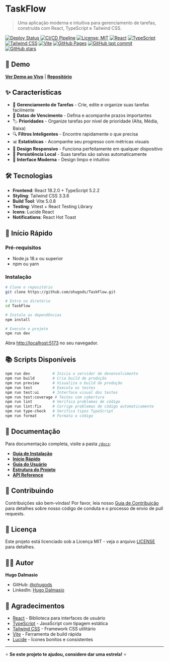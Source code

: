 # TaskFlow

> Uma aplicação moderna e intuitiva para gerenciamento de tarefas, construída com React, TypeScript e Tailwind CSS.

[![Deploy Status](https://github.com/ohugods/TaskFlow/workflows/Deploy%20to%20GitHub%20Pages/badge.svg)](https://github.com/ohugods/TaskFlow/actions)
[![CI/CD Pipeline](https://github.com/ohugods/TaskFlow/workflows/CI/CD%20Pipeline/badge.svg)](https://github.com/ohugods/TaskFlow/actions)
[![License: MIT](https://img.shields.io/badge/License-MIT-yellow.svg)](https://opensource.org/licenses/MIT)
[![React](https://img.shields.io/badge/React-18.2.0-blue.svg)](https://reactjs.org/)
[![TypeScript](https://img.shields.io/badge/TypeScript-5.2.2-blue.svg)](https://www.typescriptlang.org/)
[![Tailwind CSS](https://img.shields.io/badge/Tailwind_CSS-3.3.6-blue.svg)](https://tailwindcss.com/)
[![Vite](https://img.shields.io/badge/Vite-5.0.8-purple.svg)](https://vitejs.dev/)
[![GitHub Pages](https://img.shields.io/badge/GitHub%20Pages-Live-green.svg)](https://ohugods.github.io/TaskFlow)
[![GitHub last commit](https://img.shields.io/github/last-commit/ohugods/TaskFlow)](https://github.com/ohugods/TaskFlow)
[![GitHub stars](https://img.shields.io/github/stars/ohugods/TaskFlow?style=social)](https://github.com/ohugods/TaskFlow)

## 🚀 Demo

[**Ver Demo ao Vivo**](https://ohugods.github.io/TaskFlow) | [**Repositório**](https://github.com/ohugods/TaskFlow)

## ✨ Características

- 🎯 **Gerenciamento de Tarefas** - Crie, edite e organize suas tarefas facilmente
- 📅 **Datas de Vencimento** - Defina e acompanhe prazos importantes
- 🏷️ **Prioridades** - Organize tarefas por nível de prioridade (Alta, Média, Baixa)
- 🔍 **Filtros Inteligentes** - Encontre rapidamente o que precisa
- 📊 **Estatísticas** - Acompanhe seu progresso com métricas visuais
- 📱 **Design Responsivo** - Funciona perfeitamente em qualquer dispositivo
- 💾 **Persistência Local** - Suas tarefas são salvas automaticamente
- 🎨 **Interface Moderna** - Design limpo e intuitivo

## 🛠️ Tecnologias

- **Frontend**: React 18.2.0 + TypeScript 5.2.2
- **Styling**: Tailwind CSS 3.3.6
- **Build Tool**: Vite 5.0.8
- **Testing**: Vitest + React Testing Library
- **Icons**: Lucide React
- **Notifications**: React Hot Toast

## 🚀 Início Rápido

### Pré-requisitos

- Node.js 18.x ou superior
- npm ou yarn

### Instalação

```bash
# Clone o repositório
git clone https://github.com/ohugods/TaskFlow.git

# Entre no diretório
cd TaskFlow

# Instale as dependências
npm install

# Execute o projeto
npm run dev
```

Abra [http://localhost:5173](http://localhost:5173) no seu navegador.

## 📚 Scripts Disponíveis

```bash
npm run dev          # Inicia o servidor de desenvolvimento
npm run build        # Cria build de produção
npm run preview      # Visualiza o build de produção
npm run test         # Executa os testes
npm run test:ui      # Interface visual dos testes
npm run test:coverage # Testes com cobertura
npm run lint         # Verifica problemas de código
npm run lint:fix     # Corrige problemas de código automaticamente
npm run type-check   # Verifica tipos TypeScript
npm run format       # Formata o código
```

## 📖 Documentação

Para documentação completa, visite a pasta [`/docs`](docs/):

- [**Guia de Instalação**](docs/getting-started/installation.md)
- [**Início Rápido**](docs/getting-started/quick-start.md)
- [**Guia do Usuário**](docs/user-guide/features.md)
- [**Estrutura do Projeto**](docs/developer/project-structure.md)
- [**API Reference**](docs/api/overview.md)

## 🤝 Contribuindo

Contribuições são bem-vindas! Por favor, leia nosso [Guia de Contribuição](docs/developer/contributing.md) para detalhes sobre nosso código de conduta e o processo de envio de pull requests.

## 📄 Licença

Este projeto está licenciado sob a Licença MIT - veja o arquivo [LICENSE](docs/developer/license.md) para detalhes.

## 👨‍💻 Autor

**Hugo Dalmasio**

- GitHub: [@ohugods](https://github.com/ohugods)
- LinkedIn: [Hugo Dalmasio](https://linkedin.com/in/hugods)

## 🙏 Agradecimentos

- [React](https://reactjs.org/) - Biblioteca para interfaces de usuário
- [TypeScript](https://www.typescriptlang.org/) - JavaScript com tipagem estática
- [Tailwind CSS](https://tailwindcss.com/) - Framework CSS utilitário
- [Vite](https://vitejs.dev/) - Ferramenta de build rápida
- [Lucide](https://lucide.dev/) - Ícones bonitos e consistentes

---


⭐ **Se este projeto te ajudou, considere dar uma estrela!** ⭐

